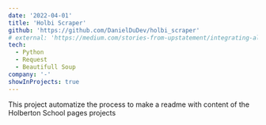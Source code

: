 ```yaml
---
date: '2022-04-01'
title: 'Holbi Scraper'
github: 'https://github.com/DanielDuDev/holbi_scraper'
# external: 'https://medium.com/stories-from-upstatement/integrating-algolia-search-with-wordpress-multisite-e2dea3ed449c'
tech:
  - Python
  - Request
  - Beautifull Soup
company: '-'
showInProjects: true
---
```


This project automatize the process to make a readme with content of the Holberton School pages projects
